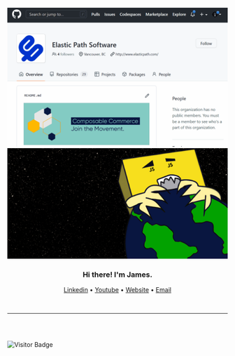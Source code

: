 ![Switch to Dark Mode](https://raw.githubusercontent.com/jluterek/jluterek/master/switch-to-dark-mode.gif#gh-light-mode-only)
![Switch to Dark Mode](https://raw.githubusercontent.com/jluterek/jluterek/master/javascript-github-header.jpg)
<br />

<h3 align="center">Hi there! I'm James.</h3>
<p align="center">
  <a href="https://www.linkedin.com/in/jamesluterek/">Linkedin</a>
   • <a href="https://www.youtube.com/jamesluterek">Youtube</a>
   • <a href="https://www.jamesluterek.com">Website</a>
   • <a href="mailto:james.luterek@gmail.com">Email</a>
</p>

<br />

---

<br />
<br />

![Visitor Badge](https://visitor-badge.laobi.icu/badge?page_id=jluterek)
